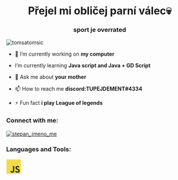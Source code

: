 <h1 align="center">Přejel mi obličej parní válec💀</h1>
<h3 align="center">sport je overrated</h3>

<p align="left"> <img src="https://komarev.com/ghpvc/?username=tomsatomsic&label=Profile%20views&color=0e75b6&style=flat" alt="tomsatomsic" /> </p>

- 🔭 I’m currently working on **my computer**

-  I’m currently learning **Java script and Java + GD Script**

- 💬 Ask me about **your mother**

- 📫 How to reach me **discord:TUPEJDEMENT#4334**

- ⚡ Fun fact **i play League of legends**

<h3 align="left">Connect with me:</h3>
<p align="left">
<a href="https://instagram.com/stepan_jmeno_me" target="blank"><img align="center" src="https://raw.githubusercontent.com/rahuldkjain/github-profile-readme-generator/master/src/images/icons/Social/instagram.svg" alt="stepan_jmeno_me" height="30" width="40" /></a>
</p>

<h3 align="left">Languages and Tools:</h3>
<p align="left"> <a href="https://developer.mozilla.org/en-US/docs/Web/JavaScript" target="_blank" rel="noreferrer"> <img src="https://raw.githubusercontent.com/devicons/devicon/master/icons/javascript/javascript-original.svg" alt="javascript" width="40" height="40"/> </a> </p>

